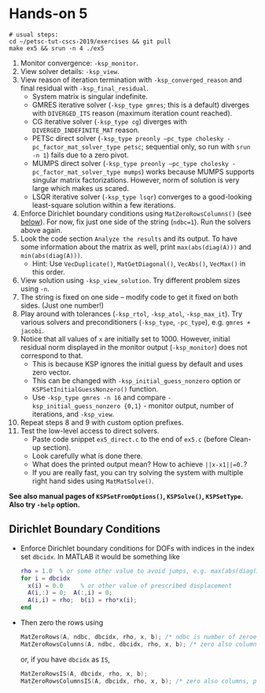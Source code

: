 # Hands-on 5
```
# usual steps:
cd ~/petsc-tut-cscs-2019/exercises && git pull
make ex5 && srun -n 4 ./ex5
```
1. Monitor convergence: `-ksp_monitor`.
2. View solver details: `-ksp_view`.
3. View reason of iteration termination with `-ksp_converged_reason` and final residual with `-ksp_final_residual`.
   - System matrix is singular indefinite.
   - GMRES iterative solver (`-ksp_type gmres`; this is a default) diverges with `DIVERGED_ITS` reason (maximum iteration count reached).
   - CG iterative solver (`-ksp_type cg`) diverges with `DIVERGED_INDEFINITE_MAT` reason.
   - PETSc direct solver (`-ksp_type preonly –pc_type cholesky -pc_factor_mat_solver_type petsc`; sequential only, so run with `srun -n 1`) fails due to a zero pivot.
   - MUMPS direct solver (`-ksp_type preonly –pc_type cholesky -pc_factor_mat_solver_type mumps`) works because MUMPS supports singular matrix factorizations. However, norm of solution is very large which makes us scared.
   - LSQR iterative solver (`-ksp_type lsqr`) converges to a good-looking least-square solution within a few iterations.
4. Enforce Dirichlet boundary conditions using `MatZeroRowsColumns()` (see [below](#dirichlet-boundary-conditions)). For now, fix just one side of the string (`ndbc=1`). Run the solvers above again.
5. Look the code section `Analyze the results` and its output. To have some information about the matrix as well, print `max(abs(diag(A)))` and `min(abs(diag(A)))`.
   - Hint: Use `VecDuplicate()`, `MatGetDiagonal()`, `VecAbs()`, `VecMax()` in this order.
6. View solution using `-ksp_view_solution`. Try different problem sizes using `-n`.
7. The string is fixed on one side – modify code to get it fixed on both sides. (Just one number!)
8. Play around with tolerances (`-ksp_rtol`, `-ksp_atol`, `-ksp_max_it`). Try various solvers and preconditioners (`-ksp_type`, `-pc_type`),   e.g. `gmres + jacobi`.
9. Notice that all values of `x` are initially set to 1000. However, initial residual norm displayed in the monitor output (`-ksp_monitor`) does not correspond to that.
   - This is because KSP ignores the initial guess by default and uses zero vector.
   - This can be changed with `-ksp_initial_guess_nonzero` option or `KSPSetInitialGuessNonzero()` function.
   - Use `-ksp_type gmres -n 16` and compare `-ksp_initial_guess_nonzero {0,1}` - monitor output, number of iterations, and `-ksp_view`.
10. Repeat steps 8 and 9 with custom option prefixes.  
11. Test the low-level access to direct solvers.
    - Paste code snippet `ex5_direct.c` to the end of `ex5.c` (before Clean-up section).
    - Look carefully what is done there.
    - What does the printed output mean? How to achieve `||x-x1||=0.`?
    - If you are really fast, you can try solving the system with multiple right hand sides using `MatMatSolve()`.


**See also manual pages of `KSPSetFromOptions()`, `KSPSolve()`, `KSPSetType`. Also try `-help` option.**

## Dirichlet Boundary Conditions
* Enforce Dirichlet boundary conditions for DOFs with indices in the index set `dbcidx`. In MATLAB it would be something like
    ```matlab
    rho = 1.0  % or some other value to avoid jumps, e.g. max(abs(diag(A))) or maxeig(A)
    for i = dbcidx
      x(i) = 0.0     % or other value of prescribed displacement
      A(i,:) = 0;  A(:,i) = 0;
      A(i,i) = rho;  b(i) = rho*x(i);
    end
    ```
* Then zero the rows using
    ```c
    MatZeroRows(A, ndbc, dbcidx, rho, x, b); /* ndbc is number of zeroed rows */
    MatZeroRowsColumns(A, ndbc, dbcidx, rho, x, b); /* zero also columns, preserving symmetry */
    ```
    or, if you have `dbcidx` as `IS`,
    ```c
    MatZeroRowsIS(A, dbcidx, rho, x, b);
    MatZeroRowsColumnsIS(A, dbcidx, rho, x, b); /* zero also columns, preserving symmetry */
    ```
